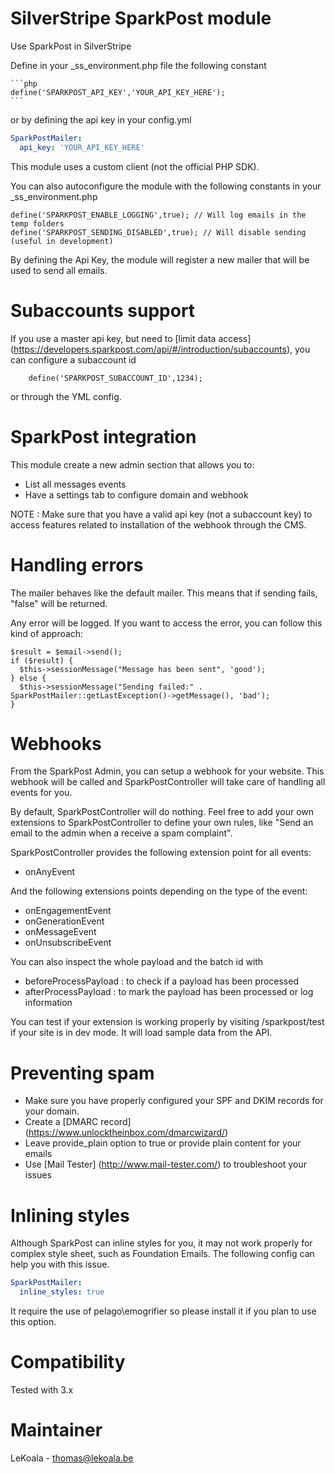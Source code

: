 SilverStripe SparkPost module
==================
Use SparkPost in SilverStripe

Define in your _ss_environment.php file the following constant

    ```php
	define('SPARKPOST_API_KEY','YOUR_API_KEY_HERE');
    ```

or by defining the api key in your config.yml

   ```yaml
   SparkPostMailer:
     api_key: 'YOUR_API_KEY_HERE'
   ```

This module uses a custom client (not the official PHP SDK).

You can also autoconfigure the module with the following constants in your _ss_environment.php

	define('SPARKPOST_ENABLE_LOGGING',true); // Will log emails in the temp folders
	define('SPARKPOST_SENDING_DISABLED',true); // Will disable sending (useful in development)

By defining the Api Key, the module will register a new mailer that will be used to send all emails.

Subaccounts support
==================

If you use a master api key, but need to [limit data access] (https://developers.sparkpost.com/api/#/introduction/subaccounts),
you can configure a subaccount id

        define('SPARKPOST_SUBACCOUNT_ID',1234);

or through the YML config.

SparkPost integration
==================

This module create a new admin section that allows you to:

- List all messages events
- Have a settings tab to configure domain and webhook

NOTE : Make sure that you have a valid api key (not a subaccount key) to access
features related to installation of the webhook through the CMS.

Handling errors
==================

The mailer behaves like the default mailer. This means that if sending fails,
"false" will be returned.

Any error will be logged. If you want to access the error, you can follow this
kind of approach:

    $result = $email->send();
    if ($result) {
      $this->sessionMessage("Message has been sent", 'good');
    } else {
      $this->sessionMessage("Sending failed:" . SparkPostMailer::getLastException()->getMessage(), 'bad');
    }

Webhooks
==================

From the SparkPost Admin, you can setup a webhook for your website. This webhook
will be called and SparkPostController will take care of handling all events
for you.

By default, SparkPostController will do nothing. Feel free to add your own
extensions to SparkPostController to define your own rules, like "Send an
email to the admin when a receive a spam complaint".

SparkPostController provides the following extension point for all events:
- onAnyEvent

And the following extensions points depending on the type of the event:
- onEngagementEvent
- onGenerationEvent
- onMessageEvent
- onUnsubscribeEvent

You can also inspect the whole payload and the batch id with
- beforeProcessPayload : to check if a payload has been processed
- afterProcessPayload : to mark the payload has been processed or log information

You can test if your extension is working properly by visiting /sparkpost/test
if your site is in dev mode. It will load sample data from the API.

Preventing spam
==================

- Make sure you have properly configured your SPF and DKIM records for your domain.
- Create a [DMARC record] (https://www.unlocktheinbox.com/dmarcwizard/)
- Leave provide_plain option to true or provide plain content for your emails
- Use [Mail Tester] (http://www.mail-tester.com/) to troubleshoot your issues

Inlining styles
==================

Although SparkPost can inline styles for you, it may not work properly for complex
style sheet, such as Foundation Emails. The following config can help you with this
issue.

   ```yaml
   SparkPostMailer:
     inline_styles: true
   ```
   
It require the use of pelago\emogrifier so please install it if you plan to use this option.

Compatibility
==================
Tested with 3.x

Maintainer
==================
LeKoala - thomas@lekoala.be